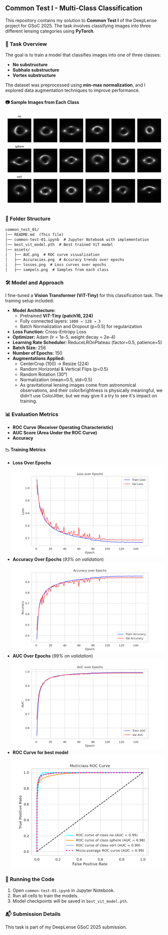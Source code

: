 ## Common Test I - Multi-Class Classification

This repository contains my solution to **Common Test I** of the DeepLense project for GSoC 2025. The task involves classifying images into three different lensing categories using **PyTorch**.

### 📌 Task Overview
The goal is to train a model that classifies images into one of three classes:
- **No substructure**
- **Subhalo substructure**
- **Vortex substructure**

The dataset was preprocessed using **min-max normalization**, and I explored data augmentation techniques to improve performance.

#### 📷 Sample Images from Each Class
![Sample Images](assets/samples.png)

### 📂 Folder Structure
```
common_test_01/
│── README.md  (This file)
│── common-test-01.ipynb  # Jupyter Notebook with implementation
│── best_vit_model.pth  # Best trained ViT model
│── assets/
│   ├── AUC.png  # ROC curve visualization
│   ├── Accuracies.png  # Accuracy trends over epochs
│   ├── losses.png  # Loss curves over epochs
│   ├── sampels.png  # Samples from each class
```

### 🛠 Model and Approach
I fine-tuned a **Vision Transformer (ViT-Tiny)** for this classification task. The training setup included:
- **Model Architecture:**
  - Pretrained **ViT-Tiny (patch16, 224)**
  - Fully connected layers: `1000 → 128 → 3`
  - Batch Normalization and Dropout (p=0.5) for regularization
- **Loss Function:** Cross-Entropy Loss
- **Optimizer:** Adam (lr = 1e-5, weight decay = 2e-4)
- **Learning Rate Scheduler:** ReduceLROnPlateau (factor=0.5, patience=5)
- **Batch Size:** 256
- **Number of Epochs:** 150
- **Augmentations Applied:**
  - CenterCrop (100) → Resize (224)
  - Random Horizontal & Vertical Flips (p=0.5)
  - Random Rotation (30°)
  - Normalization (mean=0.5, std=0.5)
  - As gravitational lensing images come from astronomical observations, and their color/brightness is physically meaningful, we didn't use ColorJitter, but we may give it a try to see it's impact on training. 

### 📊 Evaluation Metrics
- **ROC Curve (Receiver Operating Characteristic)**
- **AUC Score (Area Under the ROC Curve)**
- **Accuracy**

#### 📉 Training Metrics
- **Loss Over Epochs**
  ![Loss Curve](assets/Losses.png)
- **Accuracy Over Epochs** (*93% on validation*)
  ![Accuracy Curve](assets/Accuracies.png)
- **AUC Over Epochs** (*99% on validation*)
  ![AUC Curve](assets/AUC.png)
- **ROC Curve for best model**
  ![AUC Curve](assets/ROC_curve.png)

### 🚀 **Running the Code**  
1. Open `common-test-01.ipynb` in Jupyter Notebook.  
2. Run all cells to train the models.  
3. Model checkpoints will be saved in `best_vit_model.pth`.

### 📬 **Submission Details**  
This task is part of my DeepLense GSoC 2025 submission.